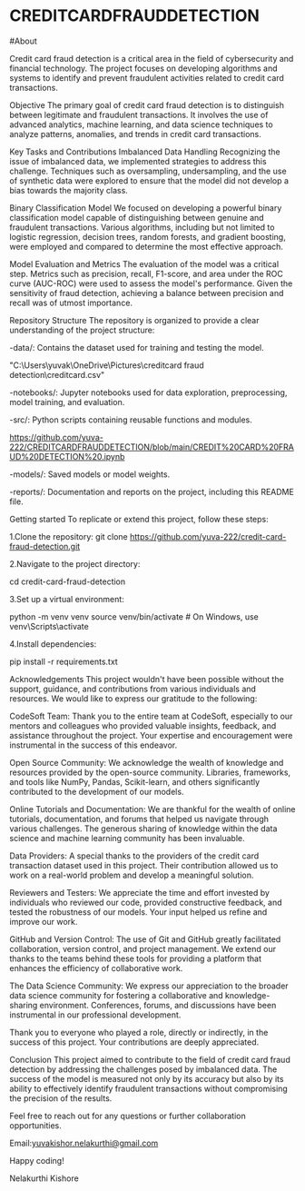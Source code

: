 # CREDITCARDFRAUDDETECTION
#About

Credit card fraud detection is a critical area in the field of cybersecurity and financial technology. The project focuses on developing algorithms and systems to identify and prevent fraudulent activities related to credit card transactions.

Objective
The primary goal of credit card fraud detection is to distinguish between legitimate and fraudulent transactions. It involves the use of advanced analytics, machine learning, and data science techniques to analyze patterns, anomalies, and trends in credit card transactions.

Key Tasks and Contributions
Imbalanced Data Handling
Recognizing the issue of imbalanced data, we implemented strategies to address this challenge. Techniques such as oversampling, undersampling, and the use of synthetic data were explored to ensure that the model did not develop a bias towards the majority class.

Binary Classification Model
We focused on developing a powerful binary classification model capable of distinguishing between genuine and fraudulent transactions. Various algorithms, including but not limited to logistic regression, decision trees, random forests, and gradient boosting, were employed and compared to determine the most effective approach.

Model Evaluation and Metrics
The evaluation of the model was a critical step. Metrics such as precision, recall, F1-score, and area under the ROC curve (AUC-ROC) were used to assess the model's performance. Given the sensitivity of fraud detection, achieving a balance between precision and recall was of utmost importance.

Repository Structure
The repository is organized to provide a clear understanding of the project structure:

-data/: Contains the dataset used for training and testing the model.

"C:\Users\yuvak\OneDrive\Pictures\creditcard fraud detection\creditcard.csv"

-notebooks/: Jupyter notebooks used for data exploration, preprocessing, model training, and evaluation.

-src/: Python scripts containing reusable functions and modules.

https://github.com/yuva-222/CREDITCARDFRAUDDETECTION/blob/main/CREDIT%20CARD%20FRAUD%20DETECTION%20.ipynb

-models/: Saved models or model weights.

-reports/: Documentation and reports on the project, including this README file.

Getting started
To replicate or extend this project, follow these steps:

1.Clone the repository: git clone https://github.com/yuva-222/credit-card-fraud-detection.git

2.Navigate to the project directory:

cd credit-card-fraud-detection

3.Set up a virtual environment:

python -m venv venv source venv/bin/activate # On Windows, use venv\Scripts\activate

4.Install dependencies:

pip install -r requirements.txt

Acknowledgements
This project wouldn't have been possible without the support, guidance, and contributions from various individuals and resources. We would like to express our gratitude to the following:

CodeSoft Team: Thank you to the entire team at CodeSoft, especially to our mentors and colleagues who provided valuable insights, feedback, and assistance throughout the project. Your expertise and encouragement were instrumental in the success of this endeavor.

Open Source Community: We acknowledge the wealth of knowledge and resources provided by the open-source community. Libraries, frameworks, and tools like NumPy, Pandas, Scikit-learn, and others significantly contributed to the development of our models.

Online Tutorials and Documentation: We are thankful for the wealth of online tutorials, documentation, and forums that helped us navigate through various challenges. The generous sharing of knowledge within the data science and machine learning community has been invaluable.

Data Providers: A special thanks to the providers of the credit card transaction dataset used in this project. Their contribution allowed us to work on a real-world problem and develop a meaningful solution.

Reviewers and Testers: We appreciate the time and effort invested by individuals who reviewed our code, provided constructive feedback, and tested the robustness of our models. Your input helped us refine and improve our work.

GitHub and Version Control: The use of Git and GitHub greatly facilitated collaboration, version control, and project management. We extend our thanks to the teams behind these tools for providing a platform that enhances the efficiency of collaborative work.

The Data Science Community: We express our appreciation to the broader data science community for fostering a collaborative and knowledge-sharing environment. Conferences, forums, and discussions have been instrumental in our professional development.

Thank you to everyone who played a role, directly or indirectly, in the success of this project. Your contributions are deeply appreciated.

Conclusion
This project aimed to contribute to the field of credit card fraud detection by addressing the challenges posed by imbalanced data. The success of the model is measured not only by its accuracy but also by its ability to effectively identify fraudulent transactions without compromising the precision of the results.

Feel free to reach out for any questions or further collaboration opportunities.

Email:yuvakishor.nelakurthi@gmail.com

Happy coding!

Nelakurthi Kishore
